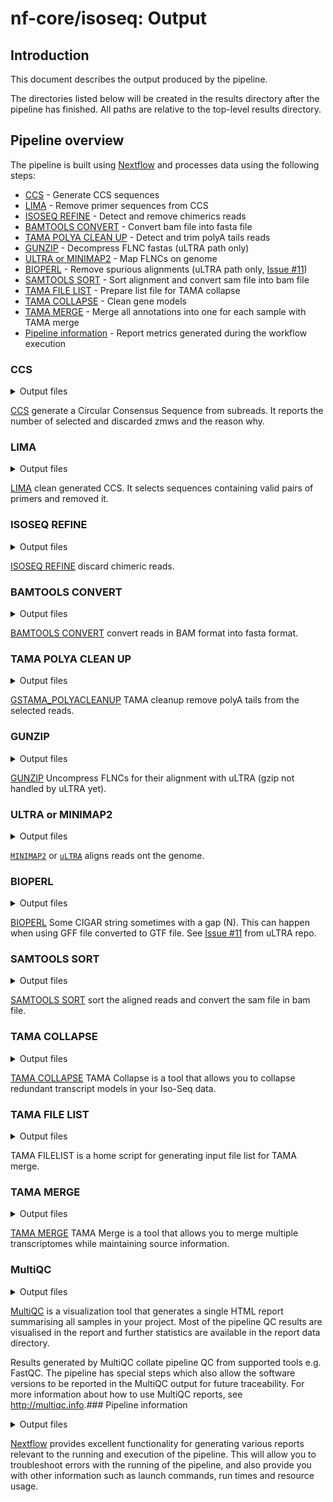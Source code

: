 # nf-core/isoseq: Output

## Introduction

This document describes the output produced by the pipeline.

The directories listed below will be created in the results directory after the pipeline has finished. All paths are relative to the top-level results directory.

## Pipeline overview

The pipeline is built using [Nextflow](https://www.nextflow.io/) and processes data using the following steps:

- [CCS](#ccs) - Generate CCS sequences
- [LIMA](#lima) - Remove primer sequences from CCS
- [ISOSEQ REFINE](#isoseq-refine) - Detect and remove chimerics reads
- [BAMTOOLS CONVERT](#bamtools-convert) - Convert bam file into fasta file
- [TAMA POLYA CLEAN UP](#tama-polya-clean-up) - Detect and trim polyA tails reads
- [GUNZIP](#gunzip) - Decompress FLNC fastas (uLTRA path only)
- [ULTRA or MINIMAP2](#ultra-minimap2) - Map FLNCs on genome
- [BIOPERL](#bioperl) - Remove spurious alignments (uLTRA path only, [Issue #11](https://github.com/ksahlin/ultra/issues/11))
- [SAMTOOLS SORT](#samtools-sort) - Sort alignment and convert sam file into bam file
- [TAMA FILE LIST](#tama-file-list) - Prepare list file for TAMA collapse
- [TAMA COLLAPSE](#tama-collapse) - Clean gene models
- [TAMA MERGE](#tama-merge) - Merge all annotations into one for each sample with TAMA merge
- [Pipeline information](#pipeline-information) - Report metrics generated during the workflow execution

### CCS

<details markdown="1">
<summary>Output files</summary>

- `01_PBCCS/`
  - `<sample>.chunk<X>.bam`: The CCS sequences
  - `<sample>.chunk<X>.bam.pbi`: The Pacbio index of CCS files
  - `<sample>.chunk<X>.metrics.json.gz`: Statistics for each zmws
  - `<sample>.chunk<X>.report.json`: General statistics about generated CCS sequences in json format
  - `<sample>.chunk<X>.report.txt`: General statistics about generated CCS sequences in txt format

</details>

[CCS](https://github.com/PacificBiosciences/ccs) generate a Circular Consensus Sequence from subreads. It reports the number of selected and discarded zmws and the reason why.

### LIMA

<details markdown="1">
<summary>Output files</summary>

- `02_LIMA/`
  - `<sample>.chunk<X>_flnc.json`: Metadata about generated xml file
  - `<sample>.chunk<X>_flnc.lima.clips`: Clipped sequences
  - `<sample>.chunk<X>_flnc.lima.counts`: Statistics about detected primers pairs
  - `<sample>.chunk<X>_flnc.lima.guess`: Statistics about detected primers pairs
  - `<sample>.chunk<X>_flnc.lima.report`: Detailed statistics on primers pairs for each sequence
  - `<sample>.chunk<X>_flnc.lima.summary`: General statistics about selected and rejected sequences
  - `<sample>.chunk<X>_flnc.primer_5p--primer_3p.bam`: Selected sequences
  - `<sample>.chunk<X>_flnc.primer_5p--primer_3p.bam.pbi`: Pacbio index of selected sequences
  - `<sample>.chunk<X>_flnc.primer_5p--primer_3p.consensusreadset.xml`: Selected sequences metadata

</details>

[LIMA](https://github.com/pacificbiosciences/barcoding/) clean generated CCS. It selects sequences containing valid pairs of primers and removed it.

### ISOSEQ REFINE

<details markdown="1">
<summary>Output files</summary>

- `03_ISOSEQ3_REFINE/`
  - `<sample>.chunk<X>.bam`: Sequences sequences
  - `<sample>.chunk<X>.bam.pbi`: Pacbio index of selected sequences
  - `<sample>.chunk<X>.consensusreadset.xml`: Metadata
  - `<sample>.chunk<X>.filter_summary.json`: Number of Full Length, Full Length Non Chimeric, Full Length Non Chimeric PolyA
  - `<sample>.chunk<X>.report.csv`: Primers and insert length of each read

</details>

[ISOSEQ REFINE](https://github.com/PacificBiosciences/IsoSeq) discard chimeric reads.

### BAMTOOLS CONVERT

<details markdown="1">
<summary>Output files</summary>

- `04_BAMTOOLS_CONVERT/`
  - `<sample>.chunk<X>.fasta`: The reads in fasta format.

</details>

[BAMTOOLS CONVERT](https://github.com/pezmaster31/bamtools) convert reads in BAM format into fasta format.

### TAMA POLYA CLEAN UP

<details markdown="1">
<summary>Output files</summary>

- `05_GSTAMA_POLYACLEANUP/`
  - `<sample>.chunk<X>_tama.fa.gz`: The polyA tail free reads.
  - `<sample>.chunk<X>_polya_flnc_report.txt.gz`: Length of removed tails.
  - `<sample>.chunk<X>_tama_tails.fa.gz`: Sequence of removed tails.

</details>

[GSTAMA_POLYACLEANUP](https://github.com/GenomeRIK/tama) TAMA cleanup remove polyA tails from the selected reads.

### GUNZIP

<details markdown="1">
<summary>Output files</summary>

- `06.1_GUNZIP/`
  - `<sample>.chunk<X>_tama.fa`: The polyA tail free reads uncompressed.

</details>

[GUNZIP](https://www.gnu.org/software/gzip/) Uncompress FLNCs for their alignment with uLTRA (gzip not handled by uLTRA yet).

### ULTRA or MINIMAP2

<details markdown="1">
<summary>Output files</summary>

- `06.2_ULTRA/` or `06_MINIMAP2/`
  - `<sample>.chunk<X>.sam`: The aligned reads.

</details>

[`MINIMAP2`](https://github.com/lh3/minimap2) or [`uLTRA`](https://github.com/ksahlin/ultra) aligns reads ont the genome.

### BIOPERL

<details markdown="1">
<summary>Output files</summary>

- `06.3_PERL_BIOPERL/`
  - `<sample>.chunk<X>_filtered.sam`: The aligned reads with spurious alignments removed.

</details>

[BIOPERL](https://bioperl.org/) Some CIGAR string sometimes with a gap (N). This can happen when using GFF file converted to GTF file. See [Issue #11](https://github.com/ksahlin/ultra/issues/11) from uLTRA repo.

### SAMTOOLS SORT

<details markdown="1">
<summary>Output files</summary>

- `07_SAMTOOLS_SORT/`
  - `<sample>.chunk<X>_sorted.bam`: The sorted aligned reads.

</details>

[SAMTOOLS SORT](http://www.htslib.org/doc/samtools-sort.html) sort the aligned reads and convert the sam file in bam file.

### TAMA COLLAPSE

<details markdown="1">
<summary>Output files</summary>

- `08_GSTAMA_COLLAPSE/`
  - `<sample>.chunk<X>_collapsed.bed`: This is a bed12 format file containing the final collapsed version of your transcriptome
  - `<sample>.chunk<X>_local_density_error.txt`: This file contains the log of filtering for local density error around the splice junctions
  - `<sample>.chunk<X>_polya.txt`: This file contains the reads with potential poly A truncation
  - `<sample>.chunk<X>_read.txt`: This file contains information for all mapped reads from the input SAM/BAM file.
  - `<sample>.chunk<X>_strand_check.txt`: This file shows instances where the sam flag strand information contrasted the GMAP strand information.
  - `<sample>.chunk<X>_trans_read.bed`: This file uses bed12 format to show the transcript model for each read based on the mapping prior to collapsing.This file uses bed12 format to show the transcript model for each read based on the mapping prior to collapsing.
  - `<sample>.chunk<X>_trans_report.txt`: This file contains collapsing information for each transcript
  - `<sample>.chunk<X>_varcov.txt`: This file contains the coverage information for each variant detected.
  - `<sample>.chunk<X>_variants.txt`: This file contains the variants called

</details>

[TAMA COLLAPSE](https://github.com/GenomeRIK/tama/wiki/Tama-Collapse) TAMA Collapse is a tool that allows you to collapse redundant transcript models in your Iso-Seq data.

### TAMA FILE LIST

<details markdown="1">
<summary>Output files</summary>

- `09_GSTAMA_FILELIST/`
  - `<sample>.tsv`: A tsv listing bed files to merge with TAMA merge

</details>

TAMA FILELIST is a home script for generating input file list for TAMA merge.

### TAMA MERGE

<details markdown="1">
<summary>Output files</summary>

- `10_GSTAMA_MERGE/`
  - `<sample>.bed`: This is the main merged annotation file.
  - `<sample>_gene_report.txt`: This contains a report of the genes from the merged file.
  - `<sample>_merge.txt`: This contains a bed12 format file which shows the coordinates of each input transcript matched to the merged transcript ID.
  - `<sample>_trans_report.txt`: This contains the source information for each merged transcript.

</details>

[TAMA MERGE](https://github.com/GenomeRIK/tama/wiki/Tama-Merge) TAMA Merge is a tool that allows you to merge multiple transcriptomes while maintaining source information.

### MultiQC

<details markdown="1">
<summary>Output files</summary>

- `multiqc/`
  - `multiqc_report.html`: a standalone HTML file that can be viewed in your web browser.
  - `multiqc_data/`: directory containing parsed statistics from the different tools used in the pipeline.
  - `multiqc_plots/`: directory containing static images from the report in various formats.

</details>

[MultiQC](http://multiqc.info) is a visualization tool that generates a single HTML report summarising all samples in your project. Most of the pipeline QC results are visualised in the report and further statistics are available in the report data directory.

Results generated by MultiQC collate pipeline QC from supported tools e.g. FastQC. The pipeline has special steps which also allow the software versions to be reported in the MultiQC output for future traceability. For more information about how to use MultiQC reports, see <http://multiqc.info>.### Pipeline information

<details markdown="1">
<summary>Output files</summary>

- `pipeline_info/`
  - Reports generated by Nextflow: `execution_report.html`, `execution_timeline.html`, `execution_trace.txt` and `pipeline_dag.dot`/`pipeline_dag.svg`.
  - Reports generated by the pipeline: `pipeline_report.html`, `pipeline_report.txt` and `software_versions.yml`. The `pipeline_report*` files will only be present if the `--email` / `--email_on_fail` parameter's are used when running the pipeline.
  - Reformatted samplesheet files used as input to the pipeline: `samplesheet.valid.csv`.
  - Parameters used by the pipeline run: `params.json`.

</details>

[Nextflow](https://www.nextflow.io/docs/latest/tracing.html) provides excellent functionality for generating various reports relevant to the running and execution of the pipeline. This will allow you to troubleshoot errors with the running of the pipeline, and also provide you with other information such as launch commands, run times and resource usage.
